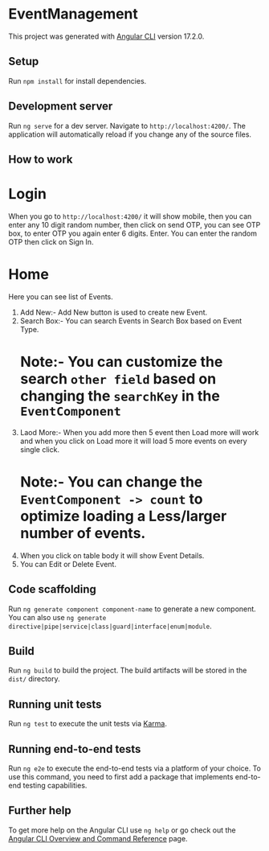 # EventManagement

This project was generated with [Angular CLI](https://github.com/angular/angular-cli) version 17.2.0.

## Setup

Run `npm install` for install dependencies.

## Development server

Run `ng serve` for a dev server. Navigate to `http://localhost:4200/`. The application will automatically reload if you change any of the source files.


## How to work
# Login
When you go to `http://localhost:4200/` it will show mobile, then you can enter any 10 digit random number, then click on send OTP, you can see OTP box, to enter OTP you again enter 6 digits. Enter. You can enter the random OTP then click on Sign In.

# Home
Here you can see list of Events.
1) Add New:- Add New button is used to create new Event.
2) Search Box:- You can search Events in Search Box based on Event Type.
    # Note:- You can customize the search `other field` based on changing the `searchKey` in the `EventComponent`
3) Laod More:- When you add more then 5 event then Load more will work and when you click on Load more it will load 5 more events on every single click.
    # Note:- You can change the `EventComponent -> count` to optimize loading a Less/larger number of events.
4) When you click on table body it will show Event Details.
5) You can Edit or Delete Event.

## Code scaffolding

Run `ng generate component component-name` to generate a new component. You can also use `ng generate directive|pipe|service|class|guard|interface|enum|module`.

## Build

Run `ng build` to build the project. The build artifacts will be stored in the `dist/` directory.

## Running unit tests

Run `ng test` to execute the unit tests via [Karma](https://karma-runner.github.io).

## Running end-to-end tests

Run `ng e2e` to execute the end-to-end tests via a platform of your choice. To use this command, you need to first add a package that implements end-to-end testing capabilities.

## Further help

To get more help on the Angular CLI use `ng help` or go check out the [Angular CLI Overview and Command Reference](https://angular.io/cli) page.
